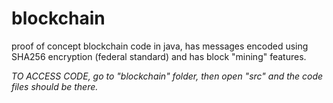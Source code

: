 # blockchain
proof of concept blockchain code in java, has messages encoded using SHA256 encryption (federal standard) and has block "mining" features. 

*TO ACCESS CODE, go to "blockchain" folder, then open "src" and the code files should be there.* 
